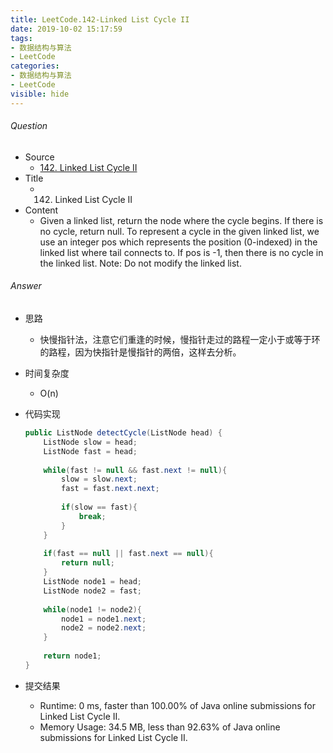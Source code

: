 ```yaml
---
title: LeetCode.142-Linked List Cycle II
date: 2019-10-02 15:17:59
tags:
- 数据结构与算法
- LeetCode
categories:
- 数据结构与算法
- LeetCode
visible: hide
---
```

###### Question
- Source
	- [142. Linked List Cycle II](https://leetcode.com/problems/linked-list-cycle-ii/) 
- Title
	- 142. Linked List Cycle II
- Content
	- Given a linked list, return the node where the cycle begins. If there is no cycle, return null.
To represent a cycle in the given linked list, we use an integer pos which represents the position (0-indexed) in the linked list where tail connects to. If pos is -1, then there is no cycle in the linked list.
Note: Do not modify the linked list.
<!--more-->

###### Answer
- 思路
	- 快慢指针法，注意它们重逢的时候，慢指针走过的路程一定小于或等于环的路程，因为快指针是慢指针的两倍，这样去分析。
- 时间复杂度
	- O(n) 	
- 代码实现

	```Java
	public ListNode detectCycle(ListNode head) {
        ListNode slow = head;
        ListNode fast = head;
        
        while(fast != null && fast.next != null){
            slow = slow.next;
            fast = fast.next.next;
            
            if(slow == fast){
                break;
            }
        }
        
        if(fast == null || fast.next == null){
            return null;
        }
        ListNode node1 = head;
        ListNode node2 = fast;
        
        while(node1 != node2){
            node1 = node1.next;
            node2 = node2.next;
        }
        
        return node1;
    }
	```
- 提交结果
	- Runtime: 0 ms, faster than 100.00% of Java online submissions for Linked List Cycle II.
	- Memory Usage: 34.5 MB, less than 92.63% of Java online submissions for Linked List Cycle II. 
